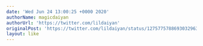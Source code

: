 ```yaml
---
date: 'Wed Jun 24 13:00:25 +0000 2020'
authorName: magicdaiyan
authorUrl: 'https://twitter.com/lildaiyan'
originalPost: 'https://twitter.com/lildaiyan/status/1275775788693032963'
layout: like
---
```

